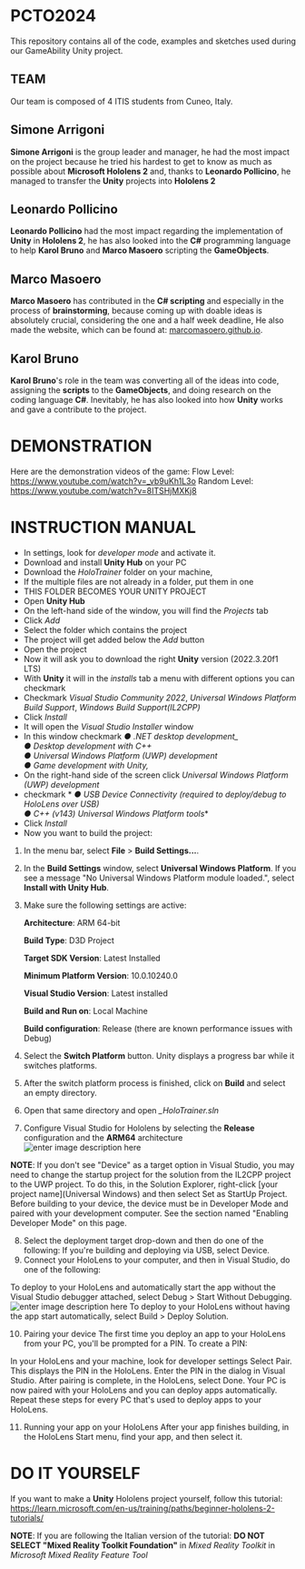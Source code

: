 
# PCTO2024
This repository contains all of the code, examples and sketches used during our GameAbility Unity project.


## TEAM
Our team is composed of 4 ITIS students from Cuneo, Italy.

## Simone Arrigoni
**Simone Arrigoni** is the group leader and manager, he had the most impact on the project because he tried his hardest to get to know as much as possible about **Microsoft Hololens 2** and, thanks to **Leonardo Pollicino**, he managed to transfer the **Unity** projects into **Hololens 2**

## Leonardo Pollicino
**Leonardo Pollicino** had the most impact regarding the implementation of **Unity** in **Hololens 2**, he has also looked into the **C#** programming language to help **Karol Bruno** and **Marco Masoero** scripting the **GameObjects**.

## Marco Masoero
**Marco Masoero** has contributed in the **C# scripting** and especially in the process of **brainstorming**, because coming up with doable ideas is absolutely crucial, considering the one and a half week deadline, He also made the website, which can be found at: [marcomasoero.github.io](https://marcomasoero.github.io/).

## Karol Bruno
**Karol Bruno**'s role in the team was converting all of the ideas into code, assigning the **scripts** to the **GameObjects**, and doing research on the coding language **C#**. 
Inevitably, he has also looked into how **Unity** works and gave a contribute to the project.

# DEMONSTRATION
Here are the demonstration videos of the game:
Flow Level: https://www.youtube.com/watch?v=_vb9uKh1L3o
Random Level: https://www.youtube.com/watch?v=8ITSHjMXKj8

# INSTRUCTION MANUAL
- In settings, look for *developer mode* and activate it.
- Download and install **Unity Hub** on your PC
- Download the *HoloTrainer* folder on your machine, 
- If the multiple files  are not already in a folder, put them in one
- THIS FOLDER BECOMES YOUR UNITY PROJECT
- Open **Unity Hub**
- On the left-hand side of the window, you will find the *Projects* tab
- Click *Add*
- Select the folder which contains the project
- The project will get added below the *Add* button
- Open the project
- Now it will ask you to download the right **Unity** version (2022.3.20f1 LTS)
- With **Unity** it will in the *installs* tab a menu with different options you can checkmark
- Checkmark *Visual Studio Community 2022*, *Universal Windows Platform Build Support*, *Windows Build Support(IL2CPP)* 
- Click *Install*
- It will open the *Visual Studio Installer* window
- In this window checkmark *_●_ .NET desktop development_  
_● Desktop development with C++_  
_● Universal Windows Platform (UWP) development_  
● Game development with Unity,*
- On the right-hand side of the screen click *Universal Windows Platform (UWP) development*
- checkmark *
_● USB Device Connectivity (required to deploy/debug to HoloLens over USB)_  
_● C++ (v143) Universal Windows Platform tools_*
- Click *Install*
- Now you want to build the project:
1.  In the menu bar, select  **File**  >  **Build Settings...**.
    
2.  In the  **Build Settings**  window, select  **Universal Windows Platform**. If you see a message "No Universal Windows Platform module loaded.", select  **Install with Unity Hub**.
    
3.  Make sure the following settings are active:
    
    **Architecture**: ARM 64-bit
    
    **Build Type**: D3D Project
    
    **Target SDK Version**: Latest Installed
    
    **Minimum Platform Version**: 10.0.10240.0
    
    **Visual Studio Version**: Latest installed
    
    **Build and Run on**: Local Machine
    
    **Build configuration**: Release (there are known performance issues with Debug)
    
4.  Select the  **Switch Platform**  button. Unity displays a progress bar while it switches platforms.
    
5.  After the switch platform process is finished, click on  **Build** and select an empty directory.
6. Open that same directory and open *_HoloTrainer.sln*
7. Configure Visual Studio for Hololens by selecting the **Release** configuration and the **ARM64** architecture
![enter image description here](https://learn.microsoft.com/en-us/training/modules/learn-mrtk-tutorials/media/037-visual-studio-build-options.png)

**NOTE**: If you don't see "Device" as a target option in Visual Studio, you may need to change the startup project for the solution from the IL2CPP project to the UWP project. To do this, in the Solution Explorer, right-click [your project name](Universal Windows) and then select Set as StartUp Project.
Before building to your device, the device must be in Developer Mode and paired with your development computer. See the section named "Enabling Developer Mode" on this page.

8. Select the deployment target drop-down and then do one of the following:
If you're building and deploying via USB, select Device.
9. Connect your HoloLens to your computer, and then in Visual Studio, do one of the following:

To deploy to your HoloLens and automatically start the app without the Visual Studio debugger attached, select Debug > Start Without Debugging.
![enter image description here](https://learn.microsoft.com/en-us/training/modules/learn-mrtk-tutorials/media/038-start-without-debugging.png)
To deploy to your HoloLens without having the app start automatically, select Build > Deploy Solution.


10. Pairing your device
The first time you deploy an app to your HoloLens from your PC, you'll be prompted for a PIN. To create a PIN:

In your HoloLens and your machine, look for developer settings
Select Pair. This displays the PIN in the HoloLens.
Enter the PIN in the dialog in Visual Studio.
After pairing is complete, in the HoloLens, select Done.
Your PC is now paired with your HoloLens and you can deploy apps automatically. Repeat these steps for every PC that's used to deploy apps to your HoloLens.

11. Running your app on your HoloLens
After your app finishes building, in the HoloLens Start menu, find your app, and then select it.

# DO IT YOURSELF
If you want to make a **Unity** Hololens project yourself, follow this tutorial: 
https://learn.microsoft.com/en-us/training/paths/beginner-hololens-2-tutorials/

**NOTE**: If you are following the Italian version of the tutorial: **DO NOT SELECT "Mixed Reality Toolkit Foundation"** in *Mixed Reality Toolkit* in *Microsoft Mixed Reality Feature Tool*
